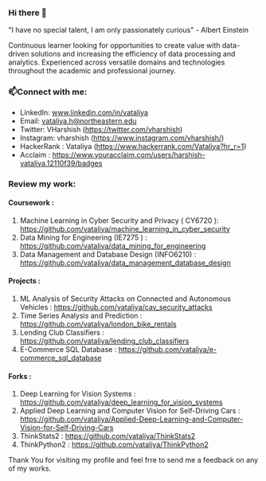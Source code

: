 ### Hi there 👋 

<!--
**vataliya/vataliya** is a ✨ _special_ ✨ repository because its `README.md` (this file) appears on your GitHub profile.
Here are some fun facts about me:
-->

"I have no special talent, I am only passionately curious" - Albert Einstein 

Continuous learner looking for opportunities to create value with data-driven solutions and increasing the efficiency of data processing and analytics. Experienced across versatile domains and technologies throughout the academic and professional journey.

### 📫Connect with me: 

- LinkedIn: www.linkedin.com/in/vataliya
- Email: vataliya.h@northeastern.edu
- Twitter: VHarshish (https://twitter.com/vharshish)
- Instagram: vharshish (https://www.instagram.com/vharshish/)
- HackerRank : Vataliya (https://www.hackerrank.com/Vataliya?hr_r=1)
- Acclaim : https://www.youracclaim.com/users/harshish-vataliya.12110f39/badges

### Review my work:

#### Coursework :
1. Machine Learning in Cyber Security and Privacy ( CY6720 ): https://github.com/vataliya/machine_learning_in_cyber_security
2. Data Mining for Engineering (IE7275 ) : https://github.com/vataliya/data_mining_for_engineering
3. Data Management and Database Design (INFO6210) : https://github.com/vataliya/data_management_database_design

#### Projects : 
1. ML Analysis of Security Attacks on Connected and Autonomous Vehicles : https://github.com/vataliya/cav_security_attacks
2. Time Series Analysis and Prediction : https://github.com/vataliya/london_bike_rentals
3. Lending Club Classifiers : https://github.com/vataliya/lending_club_classifiers
4. E-Commerce SQL Database : https://github.com/vataliya/e-commerce_sql_database

#### Forks :
1. Deep Learning for Vision Systems : https://github.com/vataliya/deep_learning_for_vision_systems
2. Applied Deep Learning and Computer Vision for Self-Driving Cars : https://github.com/vataliya/Applied-Deep-Learning-and-Computer-Vision-for-Self-Driving-Cars
3. ThinkStats2 : https://github.com/vataliya/ThinkStats2
4. ThinkPython2 : https://github.com/vataliya/ThinkPython2

Thank You for visiting my profile and feel frre to send me a feedback on any of my works.
